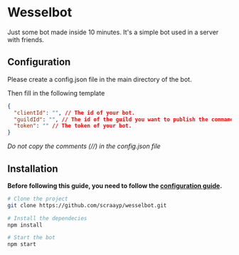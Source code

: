 # Wesselbot

Just some bot made inside 10 minutes. It's a simple bot used in a server with friends.

## Configuration

Please create a config.json file in the main directory of the bot.

Then fill in the following template

```json
{
  "clientId": "", // The id of your bot.
  "guildId": "", // The id of the guild you want to publish the commands to
  "token": "" // The token of your bot.
}
```

_Do not copy the comments (//) in the config.json file_

## Installation

**Before following this guide, you need to follow the [configuration guide](#configuration).**

```bash
# Clone the project
git clone https://github.com/scraayp/wesselbot.git

# Install the dependecies
npm install

# Start the bot
npm start
```
